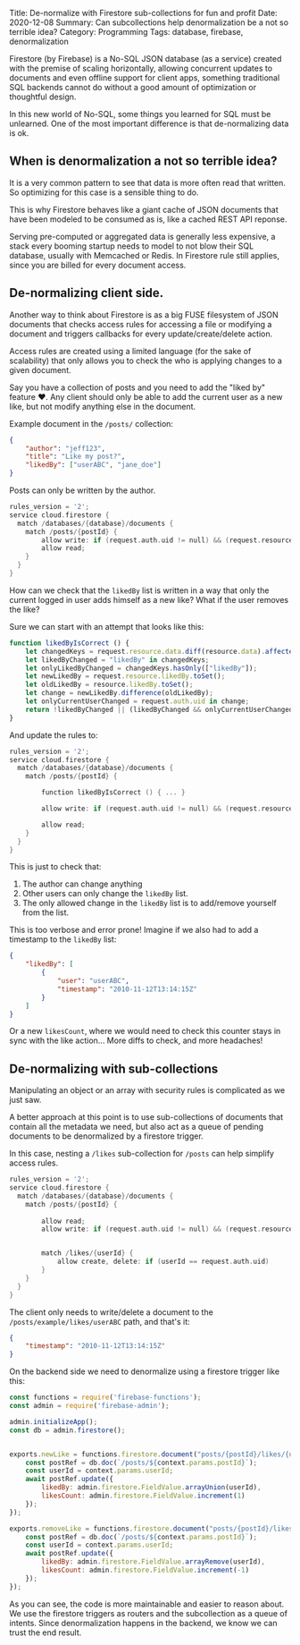 Title: De-normalize with Firestore sub-collections for fun and profit
Date: 2020-12-08
Summary: Can subcollections help denormalization be a not so terrible idea?
Category: Programming
Tags: database, firebase, denormalization

Firestore (by Firebase) is a No-SQL JSON database (as a service) created with the premise of scaling horizontally, allowing concurrent updates to documents and even offline support for client apps, something traditional SQL backends cannot do without a good amount of optimization or thoughtful design.

In this new world of No-SQL, some things you learned for SQL must be unlearned. One of the most important difference is that de-normalizing data is ok.


## When is denormalization a not so terrible idea?

It is a very common pattern to see that data is more often read that written. So optimizing for this case is a sensible thing to do.

This is why Firestore behaves like a giant cache of JSON documents that have been modeled to be consumed as is, like a cached REST API reponse.

Serving pre-computed or aggregated data is generally less expensive, a stack every booming startup needs to model to not blow their SQL database, usually with Memcached or Redis. In Firestore rule still applies, since you are billed for every document access.

## De-normalizing client side.

Another way to think about Firestore is as a big FUSE filesystem of JSON documents that checks access rules for accessing a file or modifying a document and triggers callbacks for every update/create/delete action.

Access rules are created using a limited language (for the sake of scalability) that only allows you to check the who is applying changes to a given document.

Say you have a collection of posts and you need to add the "liked by" feature ♥. Any client should only be able to add the current user as a new like, but not modify anything else in the document.

Example document in the `/posts/` collection:

```json
{
	"author": "jeff123",
	"title": "Like my post?",
	"likedBy": ["userABC", "jane_doe"]
}
```

Posts can only be written by the author. 

```c
rules_version = '2';
service cloud.firestore {
  match /databases/{database}/documents {
    match /posts/{postId} {
      	allow write: if (request.auth.uid != null) && (request.resource.author == request.auth.uid);
		allow read;
	}
  }
}
```

How can we check that the `likedBy` list is written in a way that only the current logged in user adds himself as a new like? What if the user removes the like?

Sure we can start with an attempt that looks like this:

```js
function likedByIsCorrect () {
	let changedKeys = request.resource.data.diff(resource.data).affectedKeys();
	let likedByChanged = "likedBy" in changedKeys;
	let onlyLikedByChanged = changedKeys.hasOnly(["likedBy"]);
	let newLikedBy = request.resource.likedBy.toSet();
	let oldLikedBy = resource.likedBy.toSet();
	let change = newLikedBy.difference(oldLikedBy);
	let onlyCurrentUserChanged = request.auth.uid in change;
	return !likedByChanged || (likedByChanged && onlyCurrentUserChanged);
}
```

And update the rules to:

```c
rules_version = '2';
service cloud.firestore {
  match /databases/{database}/documents {
    match /posts/{postId} {

		function likedByIsCorrect () { ... }

      	allow write: if (request.auth.uid != null) && (request.resource.author == request.auth.uid) || likedByIsCorrect();

		allow read;
	}
  }
}
```

This is just to check that:

1. The author can change anything
2. Other users can only change the `likedBy` list.
3. The only allowed change in the `likedBy` list is to add/remove yourself from the list.

This is too verbose and error prone! Imagine if we also had to add a timestamp to the `likedBy` list:

```json
{
	"likedBy": [
		{
			"user": "userABC",
			"timestamp": "2010-11-12T13:14:15Z"
		}
	]
}
```

Or a new `likesCount`, where we would need to check this counter stays in sync with the like action... More diffs to check, and more headaches!

## De-normalizing with sub-collections

Manipulating an object or an array with security rules is complicated as we just saw.

A better approach at this point is to use sub-collections of documents that contain all the metadata we need, but also act as a queue of pending documents to be denormalized by a firestore trigger.

In this case, nesting a `/likes` sub-collection for `/posts` can help simplify access rules.

```c
rules_version = '2';
service cloud.firestore {
  match /databases/{database}/documents {
    match /posts/{postId} {
		
		allow read;
      	allow write: if (request.auth.uid != null) && (request.resource.author == request.auth.uid);


      	match /likes/{userId} {
        	allow create, delete: if (userId == request.auth.uid)
      	}
	}
  }
}
```

The client only needs to write/delete a document to the `/posts/example/likes/userABC` path, and that's it:

```json
{
	"timestamp": "2010-11-12T13:14:15Z"
}
```

On the backend side we need to denormalize using a firestore trigger like this:

```js
const functions = require('firebase-functions');
const admin = require('firebase-admin');

admin.initializeApp();
const db = admin.firestore();


exports.newLike = functions.firestore.document("posts/{postId}/likes/{userId}").onCreate(async (snapshot, context) => {
    const postRef = db.doc(`/posts/${context.params.postId}`);
    const userId = context.params.userId;
    await postRef.update({ 
		likedBy: admin.firestore.FieldValue.arrayUnion(userId),
		likesCount: admin.firestore.FieldValue.increment(1) 
	});
});

exports.removeLike = functions.firestore.document("posts/{postId}/likes/{userId}").onDelete(async (snapshot, context) => {
    const postRef = db.doc(`/posts/${context.params.postId}`);
    const userId = context.params.userId;
    await postRef.update({ 
		likedBy: admin.firestore.FieldValue.arrayRemove(userId),
		likesCount: admin.firestore.FieldValue.increment(-1) 
	});
});
```

As you can see, the code is more maintainable and easier to reason about. We use the firestore triggers as routers and the subcollection as a queue of intents. Since denormalization happens in the backend, we know we can trust the end result.

